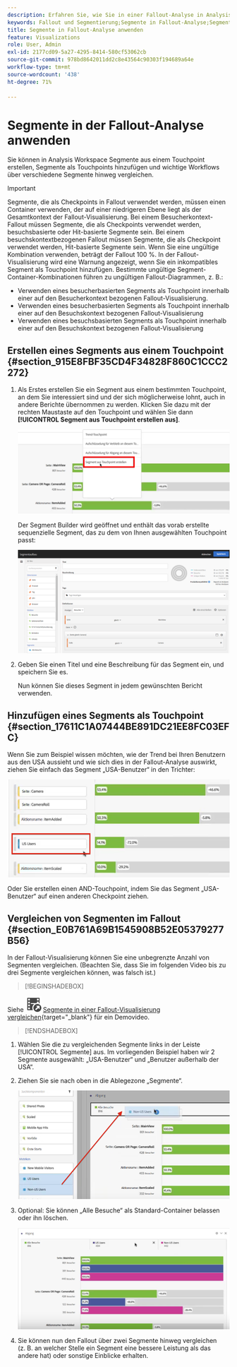 ```yaml
---
description: Erfahren Sie, wie Sie in einer Fallout-Analyse in Analysis Workspace Segmente aus einem Touchpoint erstellen, Segmente als Touchpoint hinzufügen und wichtige Workflows über verschiedene Segmente hinweg vergleichen können.
keywords: Fallout und Segmentierung;Segmente in Fallout-Analyse;Segmente in Fallout vergleichen
title: Segmente in Fallout-Analyse anwenden
feature: Visualizations
role: User, Admin
exl-id: 2177cd09-5a27-4295-8414-580cf53062cb
source-git-commit: 978bd8642011dd2c8e43564c90303f194689a64e
workflow-type: tm+mt
source-wordcount: '438'
ht-degree: 71%

---
```


# Segmente in der Fallout-Analyse anwenden

Sie können in Analysis Workspace Segmente aus einem Touchpoint erstellen, Segmente als Touchpoints hinzufügen und wichtige Workflows über verschiedene Segmente hinweg vergleichen.

>[!IMPORTANT]
>
>Segmente, die als Checkpoints in Fallout verwendet werden, müssen einen Container verwenden, der auf einer niedrigeren Ebene liegt als der Gesamtkontext der Fallout-Visualisierung. Bei einem Besucherkontext-Fallout müssen Segmente, die als Checkpoints verwendet werden, besuchsbasierte oder Hit-basierte Segmente sein. Bei einem besuchskontextbezogenen Fallout müssen Segmente, die als Checkpoint verwendet werden, Hit-basierte Segmente sein. Wenn Sie eine ungültige Kombination verwenden, beträgt der Fallout 100 %. In der Fallout-Visualisierung wird eine Warnung angezeigt, wenn Sie ein inkompatibles Segment als Touchpoint hinzufügen. Bestimmte ungültige Segment-Container-Kombinationen führen zu ungültigen Fallout-Diagrammen, z. B.:
>
>* Verwenden eines besucherbasierten Segments als Touchpoint innerhalb einer auf den Besucherkontext bezogenen Fallout-Visualisierung.
>* Verwenden eines besucherbasierten Segments als Touchpoint innerhalb einer auf den Besuchskontext bezogenen Fallout-Visualisierung
>* Verwenden eines besuchsbasierten Segments als Touchpoint innerhalb einer auf den Besuchskontext bezogenen Fallout-Visualisierung
>

## Erstellen eines Segments aus einem Touchpoint {#section_915E8FBF35CD4F34828F860C1CCC2272}

1. Als Erstes erstellen Sie ein Segment aus einem bestimmten Touchpoint, an dem Sie interessiert sind und der sich möglicherweise lohnt, auch in andere Berichte übernommen zu werden. Klicken Sie dazu mit der rechten Maustaste auf den Touchpoint und wählen Sie dann **[!UICONTROL Segment aus Touchpoint erstellen aus]**.

   ![](assets/segment-from-touchpoint.png)

   Der Segment Builder wird geöffnet und enthält das vorab erstellte sequenzielle Segment, das zu dem von Ihnen ausgewählten Touchpoint passt:

   ![](assets/segment-builder.png)

1. Geben Sie einen Titel und eine Beschreibung für das Segment ein, und speichern Sie es.

   Nun können Sie dieses Segment in jedem gewünschten Bericht verwenden.

## Hinzufügen eines Segments als Touchpoint {#section_17611C1A07444BE891DC21EE8FC03EFC}

Wenn Sie zum Beispiel wissen möchten, wie der Trend bei Ihren Benutzern aus den USA aussieht und wie sich dies in der Fallout-Analyse auswirkt, ziehen Sie einfach das Segment „USA-Benutzer“ in den Trichter:

![](assets/segment-touchpoint.png)

Oder Sie erstellen einen AND-Touchpoint, indem Sie das Segment „USA-Benutzer“ auf einen anderen Checkpoint ziehen.

## Vergleichen von Segmenten im Fallout {#section_E0B761A69B1545908B52E05379277B56}

In der Fallout-Visualisierung können Sie eine unbegrenzte Anzahl von Segmenten vergleichen. (Beachten Sie, dass Sie im folgenden Video bis zu drei Segmente vergleichen können, was falsch ist.)


>[!BEGINSHADEBOX]

Siehe ![VideoCheckedOut](/help/assets/icons/VideoCheckedOut.svg) [Segmente in einer Fallout-Visualisierung vergleichen](https://video.tv.adobe.com/v/24046?quality=12&learn=on){target="_blank"} für ein Demovideo.

>[!ENDSHADEBOX]


1. Wählen Sie die zu vergleichenden Segmente links in der Leiste [!UICONTROL Segmente] aus. Im vorliegenden Beispiel haben wir 2 Segmente ausgewählt: „USA-Benutzer“ und „Benutzer außerhalb der USA“.
1. Ziehen Sie sie nach oben in die Ablegezone „Segmente“.

   ![](assets/segment-drop.png)

1. Optional: Sie können „Alle Besuche“ als Standard-Container belassen oder ihn löschen.

   ![](assets/seg-compare.png)

1. Sie können nun den Fallout über zwei Segmente hinweg vergleichen (z. B. an welcher Stelle ein Segment eine bessere Leistung als das andere hat) oder sonstige Einblicke erhalten.
